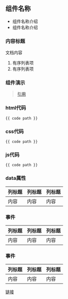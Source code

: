 ## 组件名称

+ 组件名称介绍
+ 组件名称介绍

### 内容标题

文档内容

1. 有序列表项
2. 有序列表项

### 组件演示
> [引用](../modules/nav/nav.html)

### html代码

```
{{ code path }}
```

### css代码

```
{{ code path }}
```

### js代码

```
{{ code path }}
```

### data属性

| 列标题 | 列标题 | 列标题 |
| ----- | ----- | ----- |
| 内容 | 内容 | 内容 |

### 事件

| 列标题 | 列标题 | 列标题 |
| ----- | ----- | ----- |
| 内容 | 内容 | 内容 |

### 事件

| 列标题 | 列标题 | 列标题 |
| ----- | ----- | ----- |
| 内容 | 内容 | 内容 |

[链接](http://www.xxx.com)